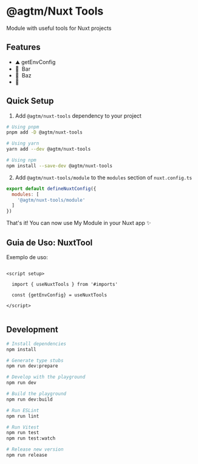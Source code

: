 <!--
Get your module up and running quickly.

Find and replace all on all files (CMD+SHIFT+F):
- Name: My Module
- Package name: my-module
- Description: My new Nuxt module
-->

# @agtm/Nuxt Tools

<!--
[![npm version][npm-version-src]][npm-version-href]
[![npm downloads][npm-downloads-src]][npm-downloads-href]
[![License][license-src]][license-href]
[![Nuxt][nuxt-src]][nuxt-href]
-->
Module with useful tools for Nuxt projects
<!--
[//]: # (- [✨ &nbsp;Release Notes]&#40;/CHANGELOG.md&#41;)
-->
<!--
[//]: # ( - [🏀 Online playground]&#40;https://stackblitz.com/github/your-org/my-module?file=playground%2Fapp.vue&#41; )

[//]: # ( - [📖 &nbsp;Documentation]&#40;https://example.com&#41;)
-->

## Features

<!-- Highlight some of the features your module provide here -->

- ⛰ getEnvConfig
- 🚠 &nbsp;Bar
- 🌲 &nbsp;Baz
- 💩

## Quick Setup

1. Add `@agtm/nuxt-tools` dependency to your project

```bash
# Using pnpm
pnpm add -D @agtm/nuxt-tools

# Using yarn
yarn add --dev @agtm/nuxt-tools

# Using npm
npm install --save-dev @agtm/nuxt-tools
```

2. Add `@agtm/nuxt-tools/module` to the `modules` section of `nuxt.config.ts`

```js
export default defineNuxtConfig({
  modules: [
    '@agtm/nuxt-tools/module'
  ]
})
```

That's it! You can now use My Module in your Nuxt app ✨

## Guia de Uso: NuxtTool

Exemplo de uso:

```vue

<script setup>

  import { useNuxtTools } from '#imports'

  const {getEnvConfig} = useNuxtTools

</script>


```

## Development

```bash
# Install dependencies
npm install

# Generate type stubs
npm run dev:prepare

# Develop with the playground
npm run dev

# Build the playground
npm run dev:build

# Run ESLint
npm run lint

# Run Vitest
npm run test
npm run test:watch

# Release new version
npm run release
```

<!-- Badges -->

[npm-version-src]: https://img.shields.io/npm/v/my-module/latest.svg?style=flat&colorA=18181B&colorB=28CF8D

[npm-version-href]: https://npmjs.com/package/my-module

[npm-downloads-src]: https://img.shields.io/npm/dm/my-module.svg?style=flat&colorA=18181B&colorB=28CF8D

[npm-downloads-href]: https://npmjs.com/package/my-module

[license-src]: https://img.shields.io/npm/l/my-module.svg?style=flat&colorA=18181B&colorB=28CF8D

[license-href]: https://npmjs.com/package/my-module

[nuxt-src]: https://img.shields.io/badge/Nuxt-18181B?logo=nuxt.js

[nuxt-href]: https://nuxt.com
